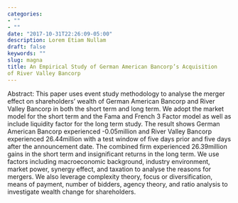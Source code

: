 ```yaml
---
categories:
- ""
- ""
date: "2017-10-31T22:26:09-05:00"
description: Lorem Etiam Nullam
draft: false
keywords: ""
slug: magna
title: An Empirical Study of German American Bancorp’s Acquisition
of River Valley Bancorp
---
```

Abstract:
This paper uses event study methodology to analyse the merger effect on shareholders’ wealth of German American Bancorp and River Valley Bancorp in both the short term and long term. We adopt the market model for the short term and the Fama and French 3 Factor model as well as include liquidity factor for the long term study. The result shows German American Bancorp experienced -0.05million and River Valley Bancorp experienced 26.44million with a test window of five days prior and five days after the announcement date. The combined firm experienced 26.39million gains in the short term and insignificant returns in the long term. We use factors including macroeconomic background, industry environment, market power, synergy effect, and taxation to analyse the reasons for mergers. We also leverage complexity theory, focus or diversification, means of payment, number of bidders, agency theory, and ratio analysis to investigate wealth change for shareholders. 
